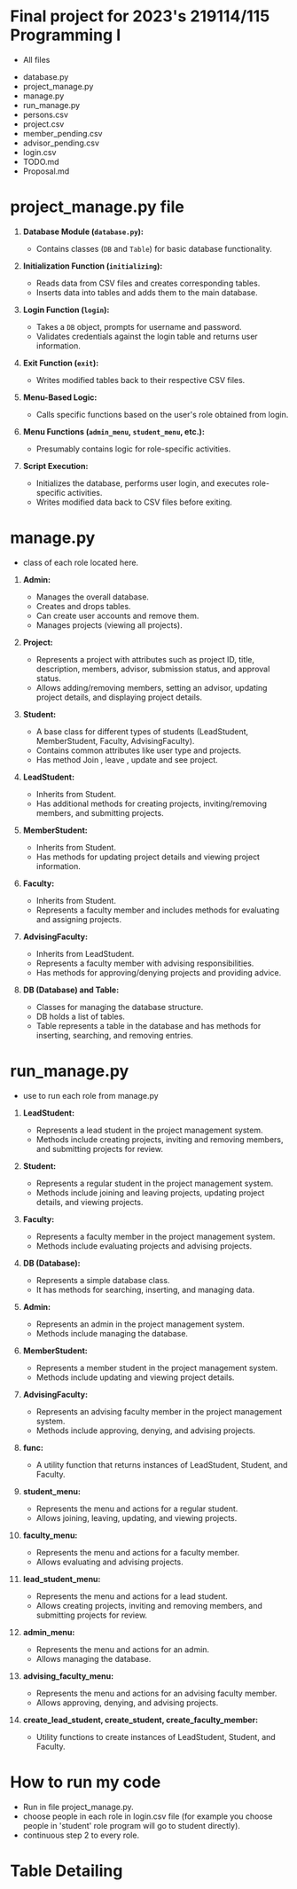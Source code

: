 # Final project for 2023's 219114/115 Programming I
*  All files
  - database.py
  - project_manage.py
  - manage.py
  - run_manage.py
  - persons.csv
  - project.csv
  - member_pending.csv
  - advisor_pending.csv
  - login.csv
  - TODO.md
  - Proposal.md

# project_manage.py file

1. **Database Module (`database.py`):**
   - Contains classes (`DB` and `Table`) for basic database functionality.

2. **Initialization Function (`initializing`):**
   - Reads data from CSV files and creates corresponding tables.
   - Inserts data into tables and adds them to the main database.

3. **Login Function (`login`):**
   - Takes a `DB` object, prompts for username and password.
   - Validates credentials against the login table and returns user information.

4. **Exit Function (`exit`):**
   - Writes modified tables back to their respective CSV files.

5. **Menu-Based Logic:**
   - Calls specific functions based on the user's role obtained from login.

6. **Menu Functions (`admin_menu`, `student_menu`, etc.):**
   - Presumably contains logic for role-specific activities.

7. **Script Execution:**
   - Initializes the database, performs user login, and executes role-specific activities.
   - Writes modified data back to CSV files before exiting.

# manage.py
- class of each role located here.
1. **Admin:**
   - Manages the overall database.
   - Creates and drops tables.
   - Can create user accounts and remove them.
   - Manages projects (viewing all projects).

2. **Project:**
   - Represents a project with attributes such as project ID, title, description, members, advisor, submission status, and approval status.
   - Allows adding/removing members, setting an advisor, updating project details, and displaying project details.

3. **Student:**
   - A base class for different types of students (LeadStudent, MemberStudent, Faculty, AdvisingFaculty).
   - Contains common attributes like user type and projects.
   - Has method Join , leave , update and see project.

4. **LeadStudent:**
   - Inherits from Student.
   - Has additional methods for creating projects, inviting/removing members, and submitting projects.

5. **MemberStudent:**
   - Inherits from Student.
   - Has methods for updating project details and viewing project information.

6. **Faculty:**
   - Inherits from Student.
   - Represents a faculty member and includes methods for evaluating and assigning projects.

7. **AdvisingFaculty:**
   - Inherits from LeadStudent.
   - Represents a faculty member with advising responsibilities.
   - Has methods for approving/denying projects and providing advice.

8. **DB (Database) and Table:**
   - Classes for managing the database structure.
   - DB holds a list of tables.
   - Table represents a table in the database and has methods for inserting, searching, and removing entries.

# run_manage.py
- use to run each role from manage.py
1. **LeadStudent:**
   - Represents a lead student in the project management system.
   - Methods include creating projects, inviting and removing members, and submitting projects for review.

2. **Student:**
   - Represents a regular student in the project management system.
   - Methods include joining and leaving projects, updating project details, and viewing projects.

3. **Faculty:**
   - Represents a faculty member in the project management system.
   - Methods include evaluating projects and advising projects.

4. **DB (Database):**
   - Represents a simple database class.
   - It has methods for searching, inserting, and managing data.

5. **Admin:**
   - Represents an admin in the project management system.
   - Methods include managing the database.

6. **MemberStudent:**
   - Represents a member student in the project management system.
   - Methods include updating and viewing project details.

7. **AdvisingFaculty:**
   - Represents an advising faculty member in the project management system.
   - Methods include approving, denying, and advising projects.

8. **func:**
   - A utility function that returns instances of LeadStudent, Student, and Faculty.

9. **student_menu:**
   - Represents the menu and actions for a regular student.
   - Allows joining, leaving, updating, and viewing projects.

10. **faculty_menu:**
    - Represents the menu and actions for a faculty member.
    - Allows evaluating and advising projects.

11. **lead_student_menu:**
    - Represents the menu and actions for a lead student.
    - Allows creating projects, inviting and removing members, and submitting projects for review.

12. **admin_menu:**
    - Represents the menu and actions for an admin.
    - Allows managing the database.

13. **advising_faculty_menu:**
    - Represents the menu and actions for an advising faculty member.
    - Allows approving, denying, and advising projects.

14. **create_lead_student, create_student, create_faculty_member:**
    - Utility functions to create instances of LeadStudent, Student, and Faculty.

# How to run my code 

- Run in file project_manage.py.
- choose people in each role in login.csv file (for example you choose people in 'student' role program will go to student directly).
- continuous step 2 to every role.

# Table Detailing


